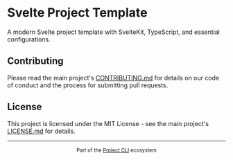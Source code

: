# Svelte Project Template

A modern Svelte project template with SvelteKit, TypeScript, and essential configurations.

## Contributing

Please read the main project's [CONTRIBUTING.md](../../../CONTRIBUTING.md) for details on our code of conduct and the process for submitting pull requests.

## License

This project is licensed under the MIT License - see the main project's [LICENSE.md](../../../LICENSE.md) for details. 

---

<div align="center">
  <sub>Part of the <a href="../../../README.md">Project CLI</a> ecosystem</sub>
</div> 